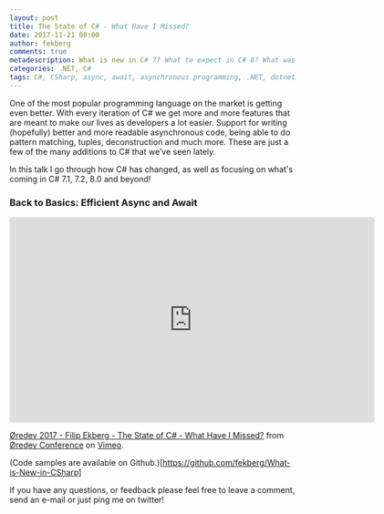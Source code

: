 ```yaml
---
layout: post
title: The State of C# - What Have I Missed?
date: 2017-11-21 00:00
author: fekberg
comments: true
metadescription: What is new in C# 7? What to expect in C# 8? What was added in C# 6.0?
categories: .NET, C#
tags: C#, CSharp, async, await, asynchronous programming, .NET, dotnet
---
```

One of the most popular programming language on the market is getting even better. With every iteration of C# we get more and more features that are meant to make our lives as developers a lot easier. Support for writing (hopefully) better and more readable asynchronous code, being able to do pattern matching, tuples, deconstruction and much more. These are just a few of the many additions to C# that we’ve seen lately.

In this talk I go through how C# has changed, as well as focusing on what's coming in C# 7.1, 7.2, 8.0 and beyond!

### Back to Basics: Efficient Async and Await
<div class="video-container">
<iframe src="https://player.vimeo.com/video/243227675?color=ffffff" width="640" height="360" frameborder="0" webkitallowfullscreen mozallowfullscreen allowfullscreen></iframe>
<p><a href="https://vimeo.com/243227675">&Oslash;redev 2017 - Filip Ekberg - The State of C# - What Have I Missed?</a> from <a href="https://vimeo.com/oredev">&Oslash;redev Conference</a> on <a href="https://vimeo.com">Vimeo</a>.</p>
</div>

(Code samples are available on Github.)[https://github.com/fekberg/What-is-New-in-CSharp]

If you have any questions, or feedback please feel free to leave a comment, send an e-mail or just ping me  on twitter!

